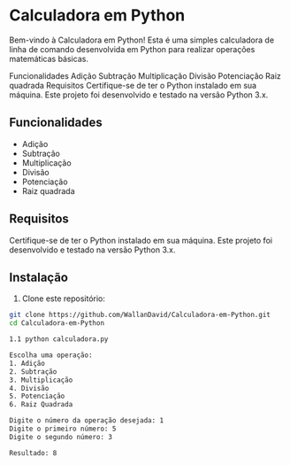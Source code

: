 # Calculadora em Python
Bem-vindo à Calculadora em Python! Esta é uma simples calculadora de linha de comando desenvolvida em Python para realizar operações matemáticas básicas.

Funcionalidades
Adição
Subtração
Multiplicação
Divisão
Potenciação
Raiz quadrada
Requisitos
Certifique-se de ter o Python instalado em sua máquina. Este projeto foi desenvolvido e testado na versão Python 3.x.

## Funcionalidades
- Adição
- Subtração
- Multiplicação
- Divisão
- Potenciação
- Raiz quadrada

## Requisitos
Certifique-se de ter o Python instalado em sua máquina. Este projeto foi desenvolvido e testado na versão Python 3.x.

## Instalação
1. Clone este repositório:
```bash
git clone https://github.com/WallanDavid/Calculadora-em-Python.git
cd Calculadora-em-Python

1.1 python calculadora.py

Escolha uma operação:
1. Adição
2. Subtração
3. Multiplicação
4. Divisão
5. Potenciação
6. Raiz Quadrada

Digite o número da operação desejada: 1
Digite o primeiro número: 5
Digite o segundo número: 3

Resultado: 8


